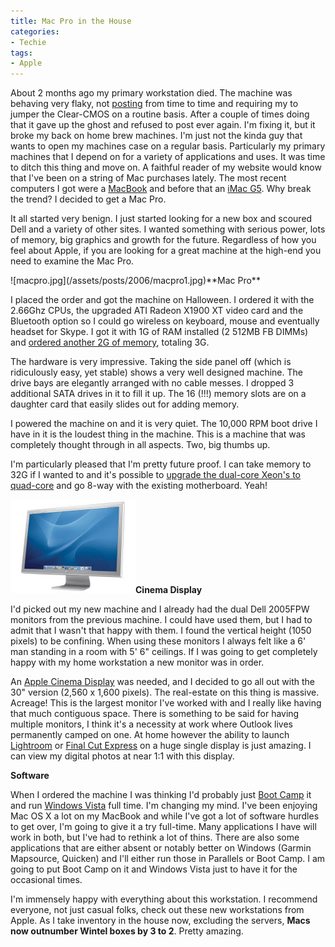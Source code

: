 ```yaml
---
title: Mac Pro in the House
categories:
- Techie
tags:
- Apple
---
```


About 2 months ago my primary workstation died. The machine was behaving very flaky, not [posting](http://en.wikipedia.org/wiki/Power-on_self-test) from time to time and requiring my to jumper the Clear-CMOS on a routine basis. After a couple of times doing that it gave up the ghost and refused to post ever again. I'm fixing it, but it broke my back on home brew machines. I'm just not the kinda guy that wants to open my machines case on a regular basis. Particularly my primary machines that I depend on for a variety of applications and uses. It was time to ditch this thing and move on.
A faithful reader of my website would know that I've been on a string of Mac purchases lately. The most recent computers I got were a [MacBook](/thingelstad/macbook) and before that an [iMac G5](/thingelstad/imac-g5). Why break the trend? I decided to get a Mac Pro.

It all started very benign. I just started looking for a new box and scoured Dell and a variety of other sites. I wanted something with serious power, lots of memory, big graphics and growth for the future. Regardless of how you feel about Apple, if you are looking for a great machine at the high-end you need to examine the Mac Pro.

<!-- more -->![macpro.jpg](/assets/posts/2006/macpro1.jpg)**Mac Pro**

I placed the order and got the machine on Halloween. I ordered it with the 2.66Ghz CPUs, the upgraded ATI Radeon X1900 XT video card and the Bluetooth option so I could go wireless on keyboard, mouse and eventually headset for Skype. I got it with 1G of RAM installed (2 512MB FB DIMMs) and [ordered another 2G of memory](http://www.transintl.com/store/category.cfm?Category=2648&CFID=4424289&CFTOKEN=46861144&RequestTimeOut=500), totaling 3G.

The hardware is very impressive. Taking the side panel off (which is ridiculously easy, yet stable) shows a very well designed machine. The drive bays are elegantly arranged with no cable messes. I dropped 3 additional SATA drives in it to fill it up. The 16 (!!!) memory slots are on a daughter card that easily slides out for adding memory.

I powered the machine on and it is very quiet. The 10,000 RPM boot drive I have in it is the loudest thing in the machine. This is a machine that was completely thought through in all aspects. Two, big thumbs up.

I'm particularly pleased that I'm pretty future proof. I can take memory to 32G if I wanted to and it's possible to [upgrade the dual-core Xeon's to quad-core](http://anandtech.com/mac/showdoc.aspx?i=2832&p=6) and go 8-way with the existing motherboard. Yeah!

![cinemadisplay.jpg](/assets/posts/2006/cinemadisplay1.jpg)**Cinema Display**

I'd picked out my new machine and I already had the dual Dell 2005FPW monitors from the previous machine. I could have used them, but I had to admit that I wasn't that happy with them. I found the vertical height (1050 pixels) to be confining. When using these monitors I always felt like a 6' man standing in a room with 5' 6" ceilings. If I was going to get completely happy with my home workstation a new monitor was in order.

An [Apple Cinema Display](http://www.apple.com/displays/specs.html) was needed, and I decided to go all out with the 30" version (2,560 x 1,600 pixels). The real-estate on this thing is massive. Acreage! This is the largest monitor I've worked with and I really like having that much contiguous space. There is something to be said for having multiple monitors, I think it's a necessity at work where Outlook lives permanently camped on one. At home however the ability to launch [Lightroom](http://labs.adobe.com/technologies/lightroom/) or [Final Cut Express](http://www.apple.com/finalcutexpress/) on a huge single display is just amazing. I can view my digital photos at near 1:1 with this display.

**Software**

When I ordered the machine I was thinking I'd probably just [Boot Camp](http://www.apple.com/macosx/bootcamp/) it and run [Windows Vista](http://www.microsoft.com/windowsvista/) full time. I'm changing my mind. I've been enjoying Mac OS X a lot on my MacBook and while I've got a lot of software hurdles to get over, I'm going to give it a try full-time. Many applications I have will work in both, but I've had to rethink a lot of thins. There are also some applications that are either absent or notably better on Windows (Garmin Mapsource, Quicken) and I'll either run those in Parallels or Boot Camp. I am going to put Boot Camp on it and Windows Vista just to have it for the occasional times.

I'm immensely happy with everything about this workstation. I recommend everyone, not just casual folks, check out these new workstations from Apple. As I take inventory in the house now, excluding the servers, **Macs now outnumber Wintel boxes by 3 to 2**. Pretty amazing.
